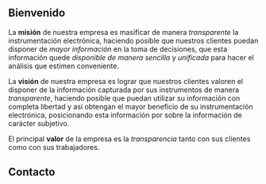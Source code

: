 ## Bienvenido

La **misión** de nuestra empresa es masificar de manera *transparente* la instrumentación electrónica, haciendo posible que nuestros clientes puedan disponer de *mayor información* en la toma de decisiones, que esta información quede *disponible de manera sencilla* y *unificada* para hacer el análisis que estimen conveniente.

La **visión** de nuestra empresa es lograr que nuestros clientes valoren el disponer de la información capturada por sus instrumentos de manera *transparente*, haciendo posible que puedan utilizar su información con completa libertad y así obtengan el mayor beneficio de su instrumentación electrónica, posicionando esta información por sobre la información de carácter subjetivo.

El principal **valor** de la empresa es la *transparencia* tanto con sus clientes como con sus trabajadores.

## Contacto

<script type="text/javascript">
//<![CDATA[
<!--
var x="function f(x){var i,o=\"\",l=x.length;for(i=0;i<l;i+=2) {if(i+1<l)o+=" +
"x.charAt(i+1);try{o+=x.charAt(i);}catch(e){}}return o;}f(\"ufcnitnof x({)av" +
" r,i=o\\\"\\\"o,=l.xelgnhtl,o=;lhwli(e.xhcraoCedtAl(1/)3=!75{)rt{y+xx=l;=+;" +
"lc}tahce({)}}of(r=i-l;1>i0=i;--{)+ox=c.ahAr(t)i};erutnro s.buts(r,0lo;)f}\\" +
"\"(2),2\\\"\\\\aifksl9!/%{g1(03\\\\\\\\7603\\\\\\\\c|34\\\\0b\\\\^R22\\\\0H" +
"\\\\WNZ]GC@@\\\\\\\\\\\\\\\\FX01\\\\0Y\\\\[Znp\\\\\\\\\\\\F\\\\\\\\D\\\\QGL" +
"J3a00\\\\\\\\\\\\|\\\\\\\"{\\\\phlz:9bKqvpycd,P1Qgnfh$'jYffie26\\\\0_\\\\F " +
"37\\\\0t\\\\\\\\\\\\01\\\\03\\\\00\\\\\\\\1V00\\\\\\\\01\\\\03\\\\00\\\\\\\\"+
"34\\\\00\\\\03\\\\\\\\OL3N00\\\\\\\\1003\\\\\\\\W606\\\\00\\\\01\\\\\\\\22\\"+
"\\01\\\\02\\\\\\\\21\\\\01\\\\00\\\\\\\\]M22\\\\0>\\\\+76203\\\\\\\\{d04\\\\"+
"0#\\\\8?&6s!14\\\\0r\\\\=+?5'j3'027&17\\\\\\\\abc.aL02\\\\0I\\\\5X00\\\\\\\\"+
"06\\\\0V\\\\GSGUTJ0D00\\\\\\\\22\\\\03\\\\02\\\\\\\\NH@XV]WC04\\\\01\\\\00\\"+
"\\\\\\Y~/P,+!<qn77\\\\1~\\\\}s(4!7> 7.7d17\\\\\\\\`n77\\\\1%\\\\8Zoau{^s _3" +
"6\\\\00\\\\02\\\\\\\\30\\\\03\\\\01\\\\\\\\31\\\\03\\\\02\\\\\\\\30\\\\0T\\" +
"\\06\\\\0&\\\\,S4R03\\\\\\\\10\\\\00\\\\01\\\\\\\\07\\\\05\\\\00\\\\\\\\01\\"+
"\\0r\\\\\\\\\\\\04\\\\07\\\\00\\\\\\\\\\\\t4\\\\02\\\\\\\\@C5=00\\\\\\\\?8/" +
".7>4{00\\\\\\\\3j58r=50/=49>.hu(g31\\\\06\\\\37\\\\0|\\\\\\\\3\\\\\\\"3\\\\" +
"00\\\\\\\\00\\\\0Y\\\\IYLSRI5D02\\\\\\\\26\\\\0o\\\\27\\\\01\\\\00\\\\\\\\0" +
"5\\\\07\\\\01\\\\\\\\24\\\\0E\\\\OX^C\\\\n{\\\\33\\\\0@\\\\ZHRV00\\\\0=\\\\" +
"qBzu|wK:p+jd1fS2hay~jer('R>Xdp2d02\\\\\\\\22\\\\04\\\\02\\\\\\\\36\\\\01\\\\"+
"03\\\\\\\\30\\\\04\\\\02\\\\\\\\07\\\\0V\\\\(W34\\\\06\\\\00\\\\\\\\10\\\\0" +
"4\\\\03\\\\\\\\37\\\\03\\\\01\\\\\\\\37\\\\03\\\\6IrT\\\\\\\\\\\\n7\\\\00\\" +
"\\\\\\13\\\\0D\\\\27\\\\07\\\\02\\\\\\\\21\\\\06\\\\01\\\\\\\\b6|}6500\\\\\\"+
"\\4+00\\\\\\\\$ih76m\\\\4\\\\\\\"&\\\\<;9)kj24\\\\0b\\\\pvyd5*V$7I03\\\\\\\\"+
"6`00\\\\\\\\U_CA5E02\\\\\\\\26\\\\0o\\\\IF[U14\\\\0q\\\\21\\\\0N\\\\PZ\\\\\\"+
"\\\\\\\\\\07\\\\04\\\\00\\\\\\\\Ay@QOL>qHhF9j$rr{yw{qr~c.-oWid$i9Yofn`t^\\\\"+
"\\\\\\\\t3\\\\01\\\\\\\\24\\\\00\\\\02\\\\\\\\WD3V03\\\\\\\\1(00\\\\\\\\O.3" +
"R02\\\\06\\\\01\\\\\\\\0B03\\\\\\\\36\\\\07\\\\00\\\\\\\\\\\\rn\\\\\\\\\\\\" +
"23\\\\07\\\\02\\\\\\\\20\\\\00\\\\02\\\\\\\\14\\\\00\\\\01\\\\\\\\26\\\\07\\"+
"\\03\\\\\\\\4-7)6uy103#&<!\\\"\\\\\\\\\\\\( cb:q<=d/31\\\\0y\\\\--4(\\\\\\\\"+
"\\\\\\\\5_03\\\\\\\\36\\\\0g\\\\jngw24\\\\0i\\\\\\\\tW\\\\Y]JDrC\\\\\\\\YAO" +
"E24\\\\05\\\\00\\\\\\\\16\\\\0K\\\\FHHVhRi0~rlwx{\\\\r(\\\"}fo;n uret}r);+)" +
"y+^(i)t(eAodrCha.c(xdeCoarChomfrg.intr=So+7;12%={y+)i+l;i<0;i=r(foh;gten.l=" +
"x,l\\\"\\\\\\\"\\\\o=i,r va){,y(x fontincfu)\\\"\")"                         ;
while(x=eval(x));
//-->
//]]>
</script>
<!--
<form method="POST" action="http://formspree.io/you@email.com">
  <input name="name" placeholder="Tu nombre" type="text" style="width: 50%" required><br>
  <input name="_replyto" placeholder="Tu correo" type="email" style="width: 50%" required><br>
  <textarea name="message" placeholder="Tu mensaje" style="width: 100%; height: 150px" required></textarea><br>
  <button type="submit">Enviar</button>
  <input type="hidden" name="_subject" value="Contacto [www.vinstruments.cl]">
</form>
and goto: http://hivelogic.com/enkoder/
-->
